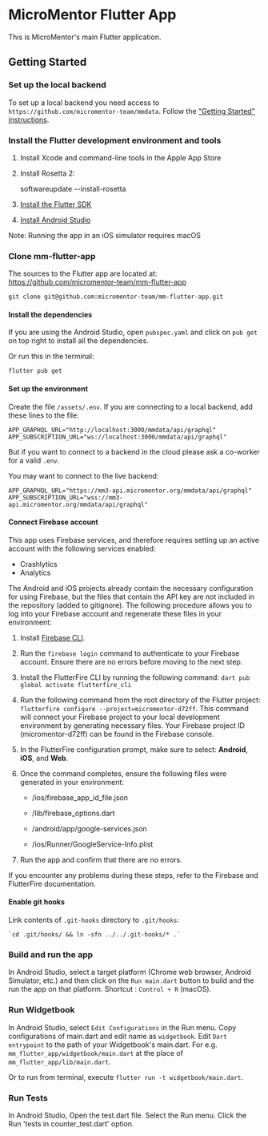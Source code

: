 # MicroMentor Flutter App

This is MicroMentor's main Flutter application.

## Getting Started

### Set up the local backend

To set up a local backend you need access to
`https://github.com/micromentor-team/mmdata`. Follow the ["Getting Started"
instructions](https://github.com/micromentor-team/mmdata/blob/main/docs/getting-started.md).

### Install the Flutter development environment and tools

1.  Install Xcode and command-line tools in the Apple App Store

2.  Install Rosetta 2:

    softwareupdate --install-rosetta

3.  [Install the Flutter SDK](https://docs.flutter.dev/get-started/install)

4.  [Install Android
    Studio](https://developer.android.com/studio?gclid=EAIaIQobChMImt-so7DX_gIVYotoCR3K4wxfEAAYASAAEgJTUvD_BwE&gclsrc=aw.ds)

Note: Running the app in an iOS simulator requires macOS

### Clone mm-flutter-app

The sources to the Flutter app are located at:
<https://github.com/micromentor-team/mm-flutter-app>

    git clone git@github.com:micromentor-team/mm-flutter-app.git

#### Install the dependencies

If you are using the Android Studio, open `pubspec.yaml` and click on `pub get`
on top right to install all the dependencies.

Or run this in the terminal:

`flutter pub get`

#### Set up the environment

Create the file `/assets/.env`. If you are connecting to a local backend, add
these lines to the file:

    APP_GRAPHQL_URL="http://localhost:3000/mmdata/api/graphql"
    APP_SUBSCRIPTION_URL="ws://localhost:3000/mmdata/api/graphql"

But if you want to connect to a backend in the cloud please ask a co-worker for
a valid `.env`.

You may want to connect to the live backend:

    APP_GRAPHQL_URL="https://mm3-api.micromentor.org/mmdata/api/graphql"
    APP_SUBSCRIPTION_URL="wss://mm3-api.micromentor.org/mmdata/api/graphql"

#### Connect Firebase account

This app uses Firebase services, and therefore requires setting up an active
account with the following services enabled:

- Crashlytics
- Analytics

The Android and iOS projects already contain the necessary configuration for
using Firebase, but the files that contain the API key are not included in the
repository (added to gitignore). The following procedure allows you to log into
your Firebase account and regenerate these files in your environment:

1.  Install [Firebase
    CLI](https://firebase.google.com/docs/cli?authuser=0#install_the_firebase_cli).

2.  Run the `firebase login` command to authenticate to your Firebase account.
    Ensure there are no errors before moving to the next step.

3.  Install the FlutterFire CLI by running the following command:
    `dart pub global activate flutterfire_cli`

4.  Run the following command from the root directory of the Flutter project:
    `flutterfire configure --project=micromentor-d72ff`. This command will
    connect your Firebase project to your local development environment by
    generating necessary files. Your Firebase project ID (micromentor-d72ff) can
    be found in the Firebase console.

5.  In the FlutterFire configuration prompt, make sure to select: **Android**,
    **iOS**, and **Web**.

6.  Once the command completes, ensure the following files were generated in
    your environment:

    - /ios/firebase_app_id_file.json

    - /lib/firebase_options.dart

    - /android/app/google-services.json

    - /ios/Runner/GoogleService-Info.plist

7.  Run the app and confirm that there are no errors.

If you encounter any problems during these steps, refer to the Firebase and
FlutterFire documentation.

#### Enable git hooks

Link contents of `.git-hooks` directory to `.git/hooks`:

    `cd .git/hooks/ && ln -sfn ../../.git-hooks/* .`

### Build and run the app

In Android Studio, select a target platform (Chrome web browser, Android
Simulator, etc.) and then click on the `Run main.dart` button to build and the
run the app on that platform. Shortcut : `Control + R` (macOS).

### Run Widgetbook

In Android Studio, select `Edit Configurations` in the Run menu. Copy
configurations of main.dart and edit name as `widgetbook`. Edit
`Dart entrypoint` to the path of your Widgetbook's main.dart. For e.g.
`mm_flutter_app/widgetbook/main.dart` at the place of
`mm_flutter_app/lib/main.dart`.

Or to run from terminal, execute `flutter run -t widgetbook/main.dart`.

### Run Tests

In Android Studio, Open the test.dart file. Select the Run menu. Click the Run
'tests in counter_test.dart' option.
